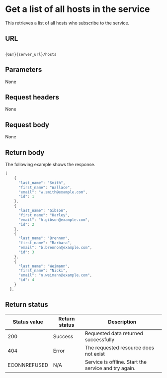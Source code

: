 # Get a list of all hosts in the service

This retrieves a list of all hosts who subscribe to the service.

## URL

```shell

{GET}{server_url}/hosts

```

## Parameters

None

## Request headers

None

## Request body

None

## Return body

The following example shows the response.

```js
[
    {
      "last_name": "Smith",
      "first_name": "Wallace",
      "email": "w.smith@example.com",
      "id": 1
    },
    {
      "last_name": "Gibson",
      "first_name": "Harley",
      "email": "h.gibson@example.com",
      "id": 2
    },
    {
      "last_name": "Brennon",
      "first_name": "Barbara",
      "email": "b.brennon@example.com",
      "id": 3
    },
    {
      "last_name": "Weimann",
      "first_name": "Nicki",
      "email": "n.weimann@example.com",
      "id": 4
    }
  ],
```

## Return status

| Status value | Return status | Description |
| ------------- | ----------- | ----------- |
| 200 | Success | Requested data returned successfully |
| 404 | Error | The requested resource does not exist |
| ECONNREFUSED | N/A | Service is offline. Start the service and try again. |
